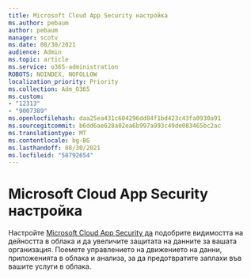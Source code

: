 ```yaml
---
title: Microsoft Cloud App Security настройка
ms.author: pebaum
author: pebaum
manager: scotv
ms.date: 08/30/2021
audience: Admin
ms.topic: article
ms.service: o365-administration
ROBOTS: NOINDEX, NOFOLLOW
localization_priority: Priority
ms.collection: Adm_O365
ms.custom:
- "12313"
- "9007389"
ms.openlocfilehash: daa25ea431c604296dd84f1bd423c43fa0930a91
ms.sourcegitcommit: b6dd6ae628a02ea6b997a993c49de083465bc2ac
ms.translationtype: MT
ms.contentlocale: bg-BG
ms.lasthandoff: 08/30/2021
ms.locfileid: "58792654"
---
```

# <a name="microsoft-cloud-app-security-setup"></a>Microsoft Cloud App Security настройка

Настройте [Microsoft Cloud App Security да](https://aka.ms/cloudappsecuritysetup) подобрите видимостта на дейността в облака и да увеличите защитата на данните за вашата организация. Поемете управлението на движението на данни, приложенията в облака и анализа, за да предотвратите заплахи във вашите услуги в облака.

